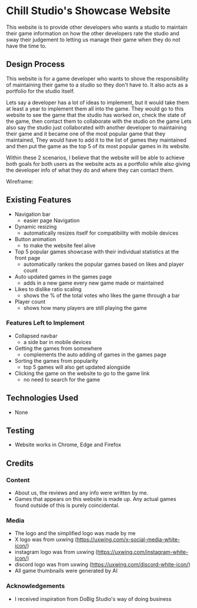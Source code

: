 # Chill Studio's Showcase Website
 
This website is to provide other developers who wants a studio to maintain their game information on how the other developers rate the studio and sway their judgement to letting us manage their game when they do not have the time to.

## Design Process

This website is for a game developer who wants to shove the responsibility of maintaining their game to a studio so they don't have to. It also acts as a portfolio for the studio itself.

Lets say a developer has a lot of ideas to implement, but it would take them at least a year to implement them all into the game. They would go to this website to see the game that the studio has worked on, check the state of the game, then contact them to collaborate with the studio on the game
Lets also say the studio just collaborated with another developer to maintaining their game and it became one of the most popular game that they maintained, They would have to add it to the list of games they maintained and then put the game as the top 5 of its most popular games in its website.

Within these 2 scenarios, I believe that the website will be able to achieve both goals for both users as the website acts as a portfolio while also giving the developer info of what they do and where they can contact them.

Wireframe:

## Existing Features

- Navigation bar
    - easier page Navigation
- Dynamic resizing
    - automatically resizes itself for compatibility with mobile devices
- Button animation
    - to make the website feel alive
- Top 5 popular games showcase with their individual statistics at the front page
    - automatically rankes the popular games based on likes and player count
- Auto updated games in the games page
    - adds in a new game every new game made or maintained
- Likes to dislike ratio scaling
    - shows the % of the total votes who likes the game through a bar
- Player count
    - shows how many players are still playing the game

### Features Left to Implement

- Collapsed navbar
    - a side bar in mobile devices
- Getting the games from somewhere
    - complements the auto adding of games in the games page
- Sorting the games from popularity
    - top 5 games will also get updated alongside
- Clicking the game on the website to go to the game link
    - no need to search for the game

## Technologies Used

- None

## Testing

- Website works in Chrome, Edge and Firefox

## Credits

### Content

- About us, the reviews and any info were written by me.
- Games that appears on this website is made up. Any actual games found outside of this is purely coincidental.

### Media
- The logo and the simplified logo was made by me
- X logo was from uxwing (https://uxwing.com/x-social-media-white-icon/)
- instagram logo was from uxwing (https://uxwing.com/instagram-white-icon/)
- discord logo was from uxwing (https://uxwing.com/discord-white-icon/)
- All game thumbnails were generated by AI

### Acknowledgements

- I received inspiration from DoBig Studio's way of doing business